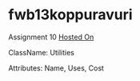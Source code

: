 # fwb13koppuravuri

Assignment 10
[Hosted On](https://fwb20koppuravuri.herokuapp.com/)

ClassName: Utilities

Attributes: Name, Uses, Cost